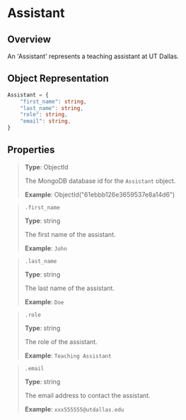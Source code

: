 # Assistant

## Overview

An 'Assistant' represents a teaching assistant at UT Dallas.

## Object Representation

```ts
Assistant = {
    "first_name": string,
    "last_name": string,
    "role": string,
    "email": string,
}
```

## Properties

> **Type**: ObjectId
>
> The MongoDB database id for the `Assistant` object.
>
> **Example**: ObjectId("61ebbb126e3659537e8a14d6")

> `.first_name`
>
> **Type**: string
>
> The first name of the assistant.
>
> **Example**: `John`

> `.last_name`
>
> **Type**: string
>
> The last name of the assistant.
>
> **Example**: `Doe`

> `.role`
>
> **Type**: string
>
> The role of the assistant.
>
> **Example**: `Teaching Assistant`

> `.email`
>
> **Type**: string
>
> The email address to contact the assistant.
>
> **Example**: `xxx555555@utdallas.edu`
